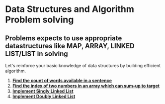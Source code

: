 # Data Structures and Algorithm Problem solving

## Problems expects to use appropriate datastructures like MAP, ARRAY, LINKED LIST/LIST in solving

Let's reinforce your basic knowledge of data structures by building efficient algorithm.

1. **[Find the count of words available in a sentence](https://github.com/mak-aravind/DSalgorithmUsingGo/tree/main/map-problems/wordcount)**
2. **[Find the index of two numbers in an array which can sum-up to target](https://github.com/mak-aravind/DSalgorithmUsingGo/tree/main/map-problems/twosum)**
3. **[Implement Singly Linked List](https://github.com/mak-aravind/DSalgorithmUsingGo/tree/main/linkedlist-problems/list/singlylinked)**
4. **[Implement Doubly Linked List](https://github.com/mak-aravind/DSalgorithmUsingGo/tree/main/linkedlist-problems/list/singlylinked)**